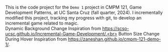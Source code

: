 This is the code project for the `Demo 1` project in CMPM 121, Game Development Patterns, at UC Santa Cruz (fall quarter, 2024). I incrementally modified this project, tracking my progress with git, to develop an incremental game related to magic.<br>
Dynamic Background Change Inspiration from https://scso-ucsc.github.io/Incremental-Game-Development/.<br>
Button Size Change During Hover Inspiration from https://zaneshan.github.io/cmpm-121-demo-1/.
